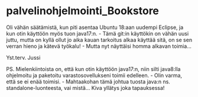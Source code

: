 # palvelinohjelmointi_Bookstore

Oli vähän säätämistä, kun piti asentaa Ubuntu 18:aan uudempi Eclipse, ja kun otin käyttöön myös tuon java17:n. -
Tämä git:in käyttökin on vähän uusi juttu, mutta on kyllä ollut jo aika kauan tarkoitus alkaa käyttää sitä, on se
sen verran hieno ja kätevä työkalu! - Mutta nyt näyttäisi homma alkavan toimia...

Yst.terv. Jussi

PS. Mielenkiintoista on, että kun otin käyttöön java17:n, niin silti java8:lla ohjelmoitu ja paketoitu
    varastosovellukseni toimii edelleen. - Olin varma, että se ei enää toimisi. - Mahtaakohan tämä johtua tuosta java:n
    ns. standalone-luonteesta, vai mistä... Kiva yllätys joka tapauksessa!
